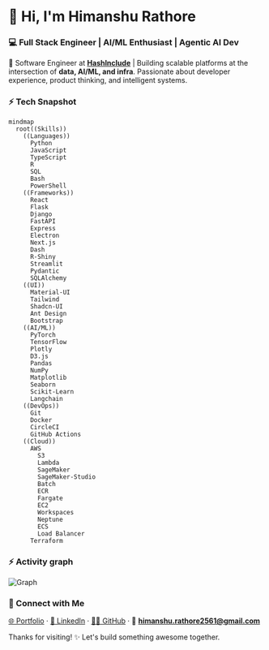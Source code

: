 # 👋 Hi, I'm Himanshu Rathore  
### 💻 Full Stack Engineer | AI/ML Enthusiast | Agentic AI Dev  

🚀 Software Engineer at **[HashInclude](https://www.hashinclude.in/)** | Building scalable platforms at the intersection of **data, AI/ML, and infra**. Passionate about developer experience, product thinking, and intelligent systems.


### ⚡ Tech Snapshot

```mermaid
mindmap
  root((Skills))
    ((Languages))
      Python
      JavaScript
      TypeScript
      R
      SQL
      Bash
      PowerShell
    ((Frameworks))
      React
      Flask
      Django
      FastAPI
      Express
      Electron
      Next.js
      Dash
      R-Shiny
      Streamlit
      Pydantic
      SQLAlchemy
    ((UI))
      Material-UI
      Tailwind
      Shadcn-UI
      Ant Design
      Bootstrap
    ((AI/ML))
      PyTorch
      TensorFlow
      Plotly
      D3.js
      Pandas
      NumPy
      Matplotlib
      Seaborn
      Scikit-Learn
      Langchain
    ((DevOps))
      Git
      Docker
      CircleCI
      GitHub Actions
    ((Cloud))
      AWS
        S3
        Lambda
        SageMaker
        SageMaker-Studio
        Batch
        ECR
        Fargate
        EC2
        Workspaces
        Neptune
        ECS
        Load Balancer
      Terraform
```


### ⚡ Activity graph

![Graph](https://github-readme-activity-graph.vercel.app/graph?username=himanshu2561&bg_color=0d1117&color=00e676&line=00e676&point=ffffff&area=true&hide_border=true)


### 🤝 Connect with Me  
[🌐 Portfolio]() · [💼 LinkedIn](https://linkedin.com/in/rathore25himanshu) · [🧑‍💻 GitHub](https://github.com/himanshu2561) · 📧 **himanshu.rathore2561@gmail.com**

Thanks for visiting! ✨ Let's build something awesome together.
